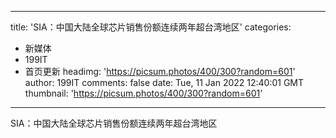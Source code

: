 
---
title: 'SIA：中国大陆全球芯片销售份额连续两年超台湾地区'
categories: 
 - 新媒体
 - 199IT
 - 首页更新
headimg: 'https://picsum.photos/400/300?random=601'
author: 199IT
comments: false
date: Tue, 11 Jan 2022 12:40:01 GMT
thumbnail: 'https://picsum.photos/400/300?random=601'
---

<div>   
SIA：中国大陆全球芯片销售份额连续两年超台湾地区  
</div>
            